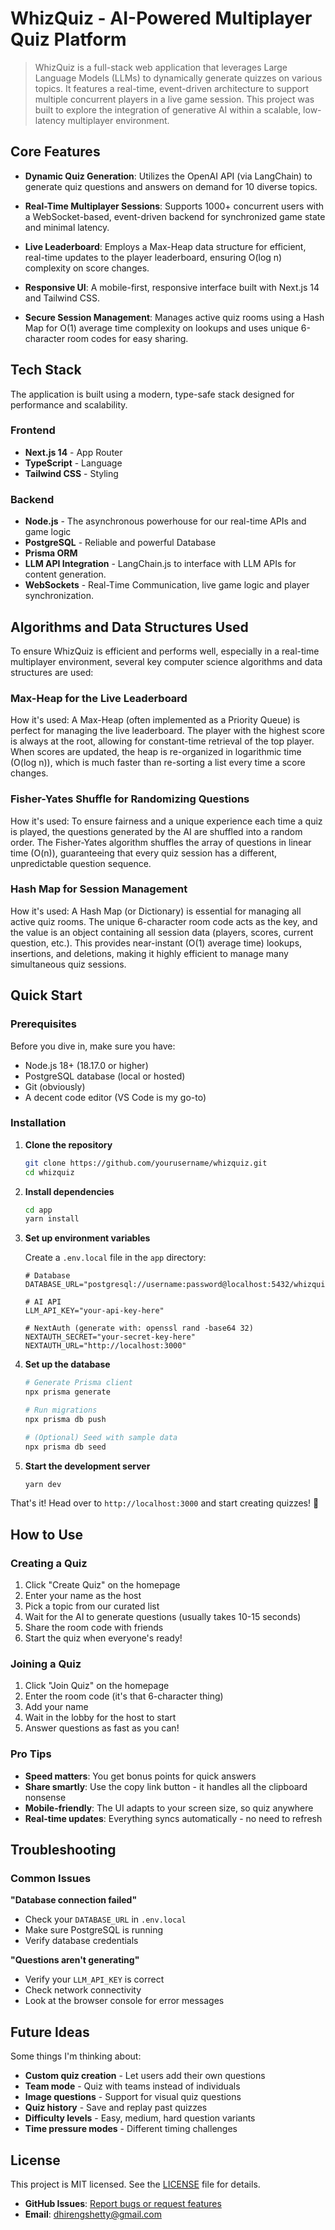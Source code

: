 
# WhizQuiz - AI-Powered Multiplayer Quiz Platform

> WhizQuiz is a full-stack web application that leverages Large Language Models (LLMs) to dynamically generate quizzes on various topics. It features a real-time, event-driven architecture to support multiple concurrent players in a live game session. This project was built to explore the integration of generative AI within a scalable, low-latency multiplayer environment.

## Core Features
- **Dynamic Quiz Generation**: Utilizes the OpenAI API (via LangChain) to generate quiz questions and answers on demand for 10 diverse topics.

- **Real-Time Multiplayer Sessions**: Supports 1000+ concurrent users with a WebSocket-based, event-driven backend for synchronized game state and minimal latency.

- **Live Leaderboard**: Employs a Max-Heap data structure for efficient, real-time updates to the player leaderboard, ensuring O(log n) complexity on score changes.

- **Responsive UI**: A mobile-first, responsive interface built with Next.js 14 and Tailwind CSS.

- **Secure Session Management**: Manages active quiz rooms using a Hash Map for O(1) average time complexity on lookups and uses unique 6-character room codes for easy sharing.

## Tech Stack

The application is built using a modern, type-safe stack designed for performance and scalability.

### Frontend
- **Next.js 14** - App Router
- **TypeScript** - Language
- **Tailwind CSS** - Styling

### Backend
- **Node.js** - The asynchronous powerhouse for our real-time APIs and game logic
- **PostgreSQL** - Reliable and powerful Database
- **Prisma ORM** 
- **LLM API Integration** - LangChain.js to interface with LLM APIs for content generation.
- **WebSockets** - Real-Time Communication, live game logic and player synchronization.

## Algorithms and Data Structures Used
To ensure WhizQuiz is efficient and performs well, especially in a real-time multiplayer environment, several key computer science algorithms and data structures are used:

### Max-Heap for the Live Leaderboard

How it's used: A Max-Heap (often implemented as a Priority Queue) is perfect for managing the live leaderboard. The player with the highest score is always at the root, allowing for constant-time retrieval of the top player. When scores are updated, the heap is re-organized in logarithmic time (O(log n)), which is much faster than re-sorting a list every time a score changes.

### Fisher-Yates Shuffle for Randomizing Questions

How it's used: To ensure fairness and a unique experience each time a quiz is played, the questions generated by the AI are shuffled into a random order. The Fisher-Yates algorithm shuffles the array of questions in linear time (O(n)), guaranteeing that every quiz session has a different, unpredictable question sequence.

### Hash Map for Session Management

How it's used: A Hash Map (or Dictionary) is essential for managing all active quiz rooms. The unique 6-character room code acts as the key, and the value is an object containing all session data (players, scores, current question, etc.). This provides near-instant (O(1) average time) lookups, insertions, and deletions, making it highly efficient to manage many simultaneous quiz sessions.


## Quick Start

### Prerequisites

Before you dive in, make sure you have:
- Node.js 18+ (18.17.0 or higher)
- PostgreSQL database (local or hosted)
- Git (obviously)
- A decent code editor (VS Code is my go-to)

### Installation

1. **Clone the repository**
   ```bash
   git clone https://github.com/yourusername/whizquiz.git
   cd whizquiz
   ```

2. **Install dependencies**
   ```bash
   cd app
   yarn install
   ```

3. **Set up environment variables**
   
   Create a `.env.local` file in the `app` directory:
   ```env
   # Database
   DATABASE_URL="postgresql://username:password@localhost:5432/whizquiz"
   
   # AI API
   LLM_API_KEY="your-api-key-here"
   
   # NextAuth (generate with: openssl rand -base64 32)
   NEXTAUTH_SECRET="your-secret-key-here"
   NEXTAUTH_URL="http://localhost:3000"
   ```

4. **Set up the database**
   ```bash
   # Generate Prisma client
   npx prisma generate
   
   # Run migrations
   npx prisma db push
   
   # (Optional) Seed with sample data
   npx prisma db seed
   ```

5. **Start the development server**
   ```bash
   yarn dev
   ```

That's it! Head over to `http://localhost:3000` and start creating quizzes! 🎉

##  How to Use

### Creating a Quiz
1. Click "Create Quiz" on the homepage
2. Enter your name as the host
3. Pick a topic from our curated list
4. Wait for the AI to generate questions (usually takes 10-15 seconds)
5. Share the room code with friends
6. Start the quiz when everyone's ready!

### Joining a Quiz
1. Click "Join Quiz" on the homepage
2. Enter the room code (it's that 6-character thing)
3. Add your name
4. Wait in the lobby for the host to start
5. Answer questions as fast as you can!

### Pro Tips
- **Speed matters**: You get bonus points for quick answers
- **Share smartly**: Use the copy link button - it handles all the clipboard nonsense
- **Mobile-friendly**: The UI adapts to your screen size, so quiz anywhere
- **Real-time updates**: Everything syncs automatically - no need to refresh

## Troubleshooting

### Common Issues

**"Database connection failed"**
- Check your `DATABASE_URL` in `.env.local`
- Make sure PostgreSQL is running
- Verify database credentials

**"Questions aren't generating"**
- Verify your `LLM_API_KEY` is correct
- Check network connectivity
- Look at the browser console for error messages


## Future Ideas

Some things I'm thinking about:
- **Custom quiz creation** - Let users add their own questions
- **Team mode** - Quiz with teams instead of individuals
- **Image questions** - Support for visual quiz questions
- **Quiz history** - Save and replay past quizzes
- **Difficulty levels** - Easy, medium, hard question variants
- **Time pressure modes** - Different timing challenges

## License

This project is MIT licensed. See the [LICENSE](LICENSE) file for details.


- **GitHub Issues**: [Report bugs or request features](https://github.com/dhirengshetty14/whizquiz/issues)
- **Email**: dhirengshetty@gmail.com
